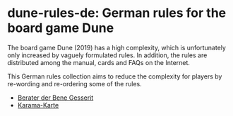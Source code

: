 # dune-rules-de: German rules for the board game Dune 

The board game Dune (2019) has a high complexity, which is unfortunately only increased by vaguely formulated rules.
In addition, the rules are distributed among the manual, cards and FAQs on the Internet.

This German rules collection aims to reduce the complexity for players by re-wording and re-ordering some of the rules.

* [Berater der Bene Gesserit](berater.md)
* [Karama-Karte](karama.md)